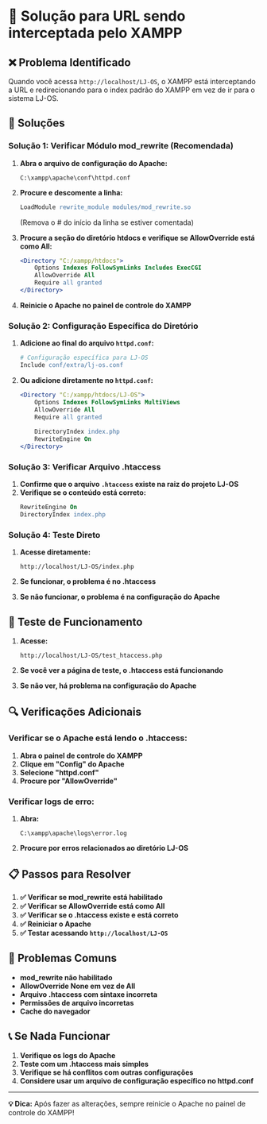 # 🔧 Solução para URL sendo interceptada pelo XAMPP

## ❌ Problema Identificado
Quando você acessa `http://localhost/LJ-OS`, o XAMPP está interceptando a URL e redirecionando para o index padrão do XAMPP em vez de ir para o sistema LJ-OS.

## 🎯 Soluções

### Solução 1: Verificar Módulo mod_rewrite (Recomendada)

1. **Abra o arquivo de configuração do Apache:**
   ```
   C:\xampp\apache\conf\httpd.conf
   ```

2. **Procure e descomente a linha:**
   ```apache
   LoadModule rewrite_module modules/mod_rewrite.so
   ```
   (Remova o # do início da linha se estiver comentada)

3. **Procure a seção do diretório htdocs e verifique se AllowOverride está como All:**
   ```apache
   <Directory "C:/xampp/htdocs">
       Options Indexes FollowSymLinks Includes ExecCGI
       AllowOverride All
       Require all granted
   </Directory>
   ```

4. **Reinicie o Apache no painel de controle do XAMPP**

### Solução 2: Configuração Específica do Diretório

1. **Adicione ao final do arquivo `httpd.conf`:**
   ```apache
   # Configuração específica para LJ-OS
   Include conf/extra/lj-os.conf
   ```

2. **Ou adicione diretamente no `httpd.conf`:**
   ```apache
   <Directory "C:/xampp/htdocs/LJ-OS">
       Options Indexes FollowSymLinks MultiViews
       AllowOverride All
       Require all granted
       
       DirectoryIndex index.php
       RewriteEngine On
   </Directory>
   ```

### Solução 3: Verificar Arquivo .htaccess

1. **Confirme que o arquivo `.htaccess` existe na raiz do projeto LJ-OS**
2. **Verifique se o conteúdo está correto:**
   ```apache
   RewriteEngine On
   DirectoryIndex index.php
   ```

### Solução 4: Teste Direto

1. **Acesse diretamente:**
   ```
   http://localhost/LJ-OS/index.php
   ```

2. **Se funcionar, o problema é no .htaccess**
3. **Se não funcionar, o problema é na configuração do Apache**

## 🧪 Teste de Funcionamento

1. **Acesse:**
   ```
   http://localhost/LJ-OS/test_htaccess.php
   ```

2. **Se você ver a página de teste, o .htaccess está funcionando**
3. **Se não ver, há problema na configuração do Apache**

## 🔍 Verificações Adicionais

### Verificar se o Apache está lendo o .htaccess:
1. **Abra o painel de controle do XAMPP**
2. **Clique em "Config" do Apache**
3. **Selecione "httpd.conf"**
4. **Procure por "AllowOverride"**

### Verificar logs de erro:
1. **Abra:**
   ```
   C:\xampp\apache\logs\error.log
   ```
2. **Procure por erros relacionados ao diretório LJ-OS**

## 📋 Passos para Resolver

1. **✅ Verificar se mod_rewrite está habilitado**
2. **✅ Verificar se AllowOverride está como All**
3. **✅ Verificar se o .htaccess existe e está correto**
4. **✅ Reiniciar o Apache**
5. **✅ Testar acessando `http://localhost/LJ-OS`**

## 🚨 Problemas Comuns

- **mod_rewrite não habilitado**
- **AllowOverride None em vez de All**
- **Arquivo .htaccess com sintaxe incorreta**
- **Permissões de arquivo incorretas**
- **Cache do navegador**

## 📞 Se Nada Funcionar

1. **Verifique os logs do Apache**
2. **Teste com um .htaccess mais simples**
3. **Verifique se há conflitos com outras configurações**
4. **Considere usar um arquivo de configuração específico no httpd.conf**

---

**💡 Dica:** Após fazer as alterações, sempre reinicie o Apache no painel de controle do XAMPP!
